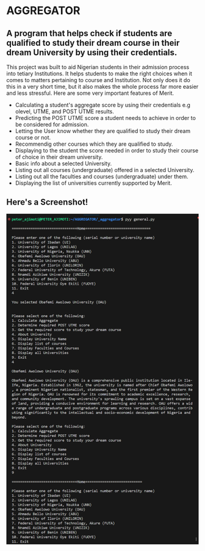 # AGGREGATOR

## A program that helps check if students are qualified to study their dream course in their dream University by using their credentials.

This project was built to aid Nigerian students in their admission process into tetiary Institutions. It helps students to make the right choices when it comes to matters pertaining to course and Institution. Not only does it do this in a very short time, but it also makes the whole process far more easier and less stressful. Here are some very important features of Merit.

* Calculating a student's aggregate score by using their credentials e.g olevel, UTME, and POST UTME results.
* Predicting the POST UTME score a student needs to achieve in order to be considered for admission.
* Letting the User know whether they are qualified to study their dream course or not.
* Recommendig other courses which they are qualified to study.
* Displaying to the student the score needed in order to study their course of choice in their dream university.
* Basic info about a selected University.
* Listing out all courses (undergraduate) offered in a selected University.
* Listing out all the faculties and courses (undergraduate) under them.
* Displaying the list of universities currently supported by Merit.

## Here's a Screenshot!

![Merit](<Merit Screenshot.png>)